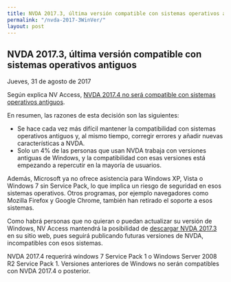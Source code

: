 ```yaml
---
title: NVDA 2017.3, última versión compatible con sistemas operativos antiguos
permalink: "/nvda-2017-3WinVer/"
layout: post
---
```


## NVDA 2017.3, última versión compatible con sistemas operativos antiguos

<footer>Jueves, 31 de agosto de 2017</footer>

Según explica NV Access, [NVDA 2017.4 no será compatible con sistemas operativos antiguos](https://www.nvaccess.org/post/nvda-2017-4-drops-support-for-older-operating-systems/).

En resumen, las razones de esta decisión son las siguientes:

- Se hace cada vez más difícil mantener la compatibilidad con sistemas operativos antiguos y, al mismo tiempo, corregir errores y añadir nuevas características a NVDA.
- Solo un 4% de las personas que usan NVDA trabaja con versiones antiguas de Windows, y la compatibilidad con esas versiones está empezando a repercutir en la mayoría de usuarios.

Además, Microsoft ya no ofrece asistencia para Windows XP, Vista o Windows 7 sin Service Pack, lo que implica un riesgo de seguridad en esos sistemas operativos. Otros programas, por ejemplo navegadores como Mozilla Firefox y Google Chrome, también han retirado el soporte a esos sistemas.

Como habrá personas que no quieran o puedan actualizar su versión de Windows, NV Access mantendrá la posibilidad de [descargar NVDA 2017.3](https://www.nvaccess.org/download/?nvdaVersion=2017.3) en su sitio web, pues seguirá publicando futuras versiones de NVDA, incompatibles con esos sistemas.

NVDA 2017.4 requerirá windows 7 Service Pack 1 o Windows Server 2008 R2 Service Pack 1. Versiones anteriores de Windows no serán compatibles con NVDA 2017.4 o posterior.
